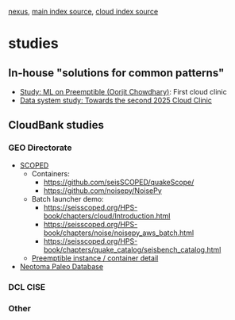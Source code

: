 [nexus](https://robfatland.github.io/nexus), [main index source](https://github.com/robfatland/nexus/blob/gh-pages/index.md), 
[cloud index source](https://github.com/robfatland/nexus/blob/gh-pages/cloud/index.md)

# studies

## In-house "solutions for common patterns"


- [Study: ML on Preemptible (Oorjit Chowdhary)](https://github.com/oorjitchowdhary/ml-training-preemptible-vms/blob/main/README.md): First cloud clinic
- [Data system study: Towards the second 2025 Cloud Clinic](https://student-atomic-portal.azurewebsites.net/api/lookup?name=Carbon)


## CloudBank studies


### GEO Directorate


- [SCOPED](https://seisscoped.org)  
    - Containers:
        - https://github.com/seisSCOPED/quakeScope/
        - https://github.com/noisepy/NoisePy
    - Batch launcher demo:
        - https://seisscoped.org/HPS-book/chapters/cloud/Introduction.html
        - https://seisscoped.org/HPS-book/chapters/noise/noisepy_aws_batch.html
        - https://seisscoped.org/HPS-book/chapters/quake_catalog/seisbench_catalog.html
    - [Preemptible instance / container detail](https://github.com/SeisSCOPED/QuakeScope/blob/main/sb_catalog/configs/job_definition_picking.yaml)
- [Neotoma Paleo Database](https://www.neotomadb.org/)


### DCL CISE


### Other
